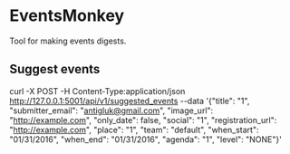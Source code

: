 # EventsMonkey

Tool for making events digests.

## Suggest events

curl -X POST -H Content-Type:application/json http://127.0.0.1:5001/api/v1/suggested_events --data '{"title": "1", "submitter_email": "antigluk@gmail.com", "image_url": "http://example.com", "only_date": false, "social": "1", "registration_url": "http://example.com", "place": "1", "team": "default", "when_start": "01/31/2016", "when_end": "01/31/2016", "agenda": "1", "level": "NONE"}'
